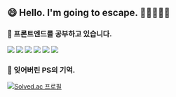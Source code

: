 ## 😄 Hello. I'm going to escape. 🏃🏃🏃🏃🏃

### 🌱 프론트엔드를 공부하고 있습니다.
<div style="inline:block;">
<img src="https://img.shields.io/badge/HTML5-E34F26?style=flat-square&logo=HTML5&logoColor=black"/>
<img src="https://img.shields.io/badge/CSS3-1572B6?style=flat-square&logo=CSS3&logoColor=black"/>
<img src="https://img.shields.io/badge/JavaScript-F7DF1E?style=flat-square&logo=JavaScript&logoColor=black"/>
<img src="https://img.shields.io/badge/React-61DAFB?style=flat-square&logo=React&logoColor=black"/>
<img src="https://img.shields.io/badge/Vue.js-4FC08D?style=flat-square&logo=Vue.js&logoColor=black"/>
<img src="https://img.shields.io/badge/tailwindCSS-06B6D4?style=flat-square&logo=tailwindcss&logoColor=black"/>
</div>


### 🤔 잊어버린 PS의 기억.
[![Solved.ac
프로필](http://mazassumnida.wtf/api/v2/generate_badge?boj=fashion)](https://solved.ac/fashion)


<!--
**StolenMoments/StolenMoments** is a ✨ _special_ ✨ repository because its `README.md` (this file) appears on your GitHub profile.

Here are some ideas to get you started:

- 🔭 I’m currently working on ...
- 🌱 I’m currently learning ...
- 👯 I’m looking to collaborate on ...
- 🤔 I’m looking for help with ...
- 💬 Ask me about ...
- 📫 How to reach me: ...
- 😄 Pronouns: ...
- ⚡ Fun fact: ...
-->

